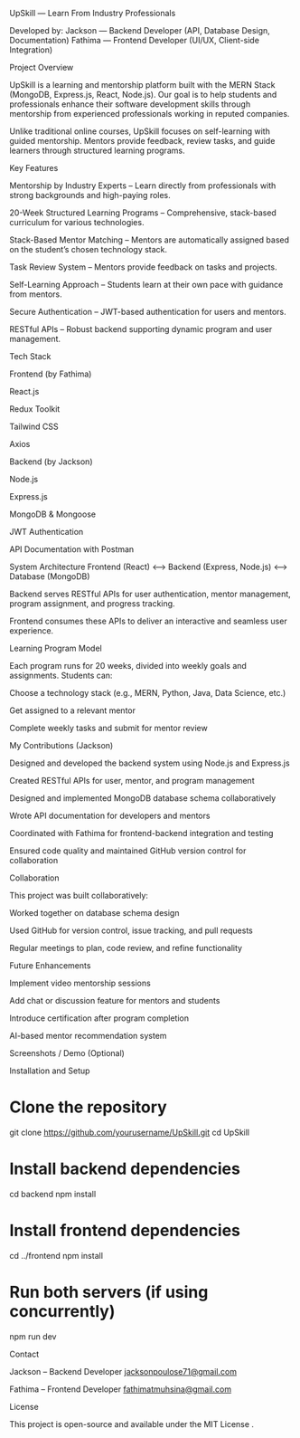 UpSkill — Learn From Industry Professionals

Developed by:
Jackson — Backend Developer (API, Database Design, Documentation)
Fathima — Frontend Developer (UI/UX, Client-side Integration)

Project Overview

UpSkill is a learning and mentorship platform built with the MERN Stack (MongoDB, Express.js, React, Node.js).
Our goal is to help students and professionals enhance their software development skills through mentorship from experienced professionals working in reputed companies.

Unlike traditional online courses, UpSkill focuses on self-learning with guided mentorship. Mentors provide feedback, review tasks, and guide learners through structured learning programs.

Key Features

Mentorship by Industry Experts – Learn directly from professionals with strong backgrounds and high-paying roles.

20-Week Structured Learning Programs – Comprehensive, stack-based curriculum for various technologies.

Stack-Based Mentor Matching – Mentors are automatically assigned based on the student’s chosen technology stack.

Task Review System – Mentors provide feedback on tasks and projects.

Self-Learning Approach – Students learn at their own pace with guidance from mentors.

Secure Authentication – JWT-based authentication for users and mentors.

RESTful APIs – Robust backend supporting dynamic program and user management.

Tech Stack

Frontend (by Fathima)

React.js

Redux Toolkit

Tailwind CSS

Axios

Backend (by Jackson)

Node.js

Express.js

MongoDB & Mongoose

JWT Authentication

API Documentation with Postman 

System Architecture
Frontend (React)  <-->  Backend (Express, Node.js)  <-->  Database (MongoDB)


Backend serves RESTful APIs for user authentication, mentor management, program assignment, and progress tracking.

Frontend consumes these APIs to deliver an interactive and seamless user experience.

Learning Program Model

Each program runs for 20 weeks, divided into weekly goals and assignments.
Students can:

Choose a technology stack (e.g., MERN, Python, Java, Data Science, etc.)

Get assigned to a relevant mentor

Complete weekly tasks and submit for mentor review

My Contributions (Jackson)

Designed and developed the backend system using Node.js and Express.js

Created RESTful APIs for user, mentor, and program management

Designed and implemented MongoDB database schema collaboratively

Wrote API documentation for developers and mentors

Coordinated with Fathima for frontend-backend integration and testing

Ensured code quality and maintained GitHub version control for collaboration

Collaboration

This project was built collaboratively:

Worked together on database schema design

Used GitHub for version control, issue tracking, and pull requests

Regular meetings to plan, code review, and refine functionality

Future Enhancements

Implement video mentorship sessions

Add chat or discussion feature for mentors and students

Introduce certification after program completion

AI-based mentor recommendation system

Screenshots / Demo (Optional)


Installation and Setup
# Clone the repository
git clone https://github.com/yourusername/UpSkill.git
cd UpSkill

# Install backend dependencies
cd backend
npm install

# Install frontend dependencies
cd ../frontend
npm install

# Run both servers (if using concurrently)
npm run dev

Contact

Jackson – Backend Developer
jacksonpoulose71@gmail.com

Fathima – Frontend Developer
fathimatmuhsina@gmail.com

License

This project is open-source and available under the MIT License
.
